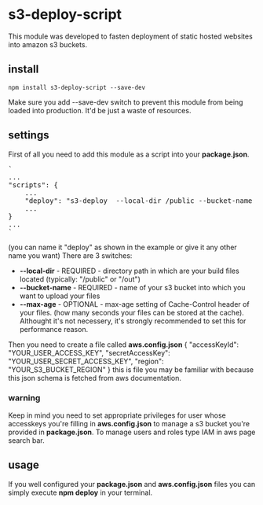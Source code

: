 # s3-deploy-script
This module was developed to fasten deployment of static hosted websites into amazon s3 buckets.

## install

`
npm install s3-deploy-script --save-dev
`

Make sure you add --save-dev switch to prevent this module from being loaded into production. It'd be just a waste of resources.

## settings




First of all you need to add this module as a script into your **package.json**.  
<pre>
`
...  
"scripts": {  
    ...  
    "deploy": "s3-deploy  --local-dir /public --bucket-name next-aws-deploy --max-age 86400  
    ...  
}  
...  
`  
</pre>

(you can name it "deploy" as shown in the example or give it any other name you want)
There are 3 switches:  
- **--local-dir** - REQUIRED - directory path in which are your build files located (typically: "/public" or "/out")
- **--bucket-name** - REQUIRED - name of your s3 bucket into which you want to upload your files
- **--max-age** - OPTIONAL - max-age setting of Cache-Control header of your files. (how many seconds your files can be stored at the cache). Althought it's not necessery, it's strongly recommended to set this for performance reason. 

Then you need to create a file called **aws.config.json**
{ "accessKeyId": "YOUR_USER_ACCESS_KEY", "secretAccessKey": "YOUR_USER_SECRET_ACCESS_KEY", "region": "YOUR_S3_BUCKET_REGION" }
this is file you may be familiar with because this json schema is fetched from aws documentation.

### warning
Keep in mind you need to set appropriate privileges for user whose accesskeys you're filling in **aws.config.json** to manage
a s3 bucket you're provided in **package.json**. To manage users and roles type IAM in aws page search bar.



## usage
If you well configured your **package.json** and **aws.config.json** files you can simply execute **npm deploy** in your terminal.
